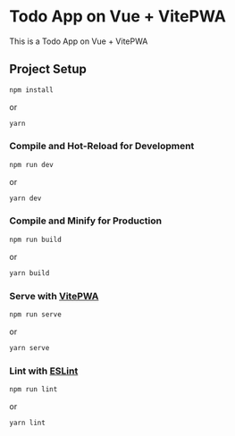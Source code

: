 # Todo App on Vue + VitePWA 

This is a Todo App on Vue + VitePWA

## Project Setup

```sh
npm install
```
or
```sh
yarn
```

### Compile and Hot-Reload for Development

```sh
npm run dev
```
or
```sh
yarn dev
```

### Compile and Minify for Production

```sh
npm run build
```
or
```sh
yarn build
```

### Serve with [VitePWA](https://github.com/antfu/vite-plugin-pwa)

```sh
npm run serve
```
or
```sh
yarn serve
```

### Lint with [ESLint](https://eslint.org/)

```sh
npm run lint
```
or

```sh
yarn lint
```
